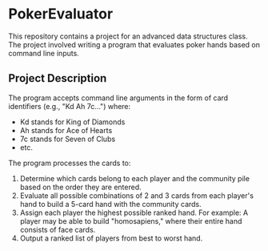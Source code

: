 # PokerEvaluator

This repository contains a project for an advanced data structures class. The project involved writing a program that evaluates poker hands based on command line inputs. 

## Project Description

The program accepts command line arguments in the form of card identifiers (e.g., "Kd Ah 7c...") where:
- Kd stands for King of Diamonds
- Ah stands for Ace of Hearts
- 7c stands for Seven of Clubs
- etc.
  
The program processes the cards to:
1. Determine which cards belong to each player and the community pile based on the order they are entered.
2. Evaluate all possible combinations of 2 and 3 cards from each player's hand to build a 5-card hand with the community cards.
3. Assign each player the highest possible ranked hand. For example: A player may be able to build "homosapiens," where their entire hand consists of face cards.
4. Output a ranked list of players from best to worst hand.
